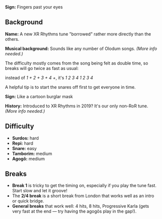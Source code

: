 **Sign:** Fingers past your eyes

## Background

**Name:** A new XR Rhythms tune "borrowed" rather more directly than the others.

**Musical background:** Sounds like any number of Olodum songs. *(More info needed.)*

The difficulty mostly comes from the song being felt as double time, so breaks will go twice as fast as usual:

instead of *1 + 2 + 3 + 4 +*, it's *1 2 3 4 1 2 3 4*

A helpful tip is to start the snares off first to get everyone in time.

**Sign:** Like a cartoon burglar mask

**History:** Introduced to XR Rhythms in 2019? It's our only non-RoR tune. *(More info needed.)*

## Difficulty

* **Surdos:** hard
* **Repi:** hard
* **Snare:** easy
* **Tamborim:** medium
* **Agogô:** medium

## Breaks

* **Break 1** is tricky to get the timing on, especially if you play the tune fast. Start slow and let it groove!
* The **2/4 break** is a short break from London that works well as an intro or quick bridge.
* **General breaks** that work well: 4 hits, 8 hits, Progressive Karla (gets very fast at the end — try having the agogôs play in the gap!). 
